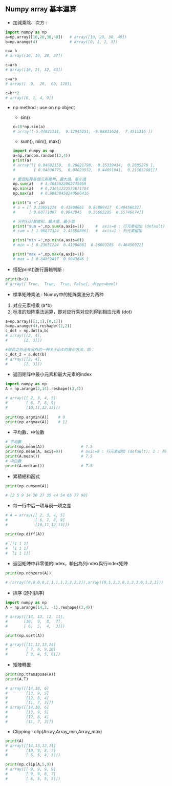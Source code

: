 ## Numpy array 基本運算

* 加減乘除、次方 :
```python
import numpy as np
a=np.array([10,20,30,40])   # array([10, 20, 30, 40])
b=np.arange(4)              # array([0, 1, 2, 3])

c=a-b  
# array([10, 19, 28, 37])

c=a+b  
# array([10, 21, 32, 43])

c=a*b  
# array([  0,  20,  60, 120])

c=b**2  
# array([0, 1, 4, 9])

```

* np method : use on np object
  * sin()
  ```python
  c=10*np.sin(a)  
  # array([-5.44021111,  9.12945251, -9.88031624,  7.4511316 ])
  ```
  * sum(), min(), max()
  ```python
  import numpy as np
  a=np.random.random((2,4))
  print(a)
  # array([[ 0.94692159,  0.20821798,  0.35339414,  0.2805278 ],
  #        [ 0.04836775,  0.04023552,  0.44091941,  0.21665268]])
  
  # 整個矩陣各個元素總和、最大值、最小值
  np.sum(a)   # 4.4043622002745959
  np.min(a)   # 0.23651223533671784
  np.max(a)   # 0.90438450240606416

  print("a =",a)
  # a = [[ 0.23651224  0.41900661  0.84869417  0.46456022]
  #      [ 0.60771087  0.9043845   0.36603285  0.55746074]]
  
  # 分列行計算總和、最大值、最小值
  print("sum =",np.sum(a,axis=1))     #  axis=0 : 行元素相加 (default) 
  # sum = [ 1.96877324  2.43558896]   #  axis=1 : 列元素相加

  print("min =",np.min(a,axis=0))
  # min = [ 0.23651224  0.41900661  0.36603285  0.46456022]

  print("max =",np.max(a,axis=1))
  # max = [ 0.84869417  0.9043845 ]
  ```


* 搭配print()進行邏輯判斷 :
```python
print(b<3)  
# array([ True,  True,  True, False], dtype=bool)
```


* 標準矩陣乘法 : Numpy中的矩阵乘法分为两种
1. 对应元素相乘 (a*b)
2. 标准的矩阵乘法运算，即对应行乘对应列得到相应元素 (dot)

```python
a=np.array([[1,1],[0,1]])
b=np.arange(4).reshape((2,2))
c_dot = np.dot(a,b)
# array([[2, 4],
#       [2, 3]])

#除此之外还有另外的一种关于dot的表示方法，即：
c_dot_2 = a.dot(b)
# array([[2, 4],
#       [2, 3]])
```

* 返回矩阵中最小元素和最大元素的index
```python
import numpy as np
A = np.arange(2,14).reshape((3,4)) 

# array([[ 2, 3, 4, 5]
#        [ 6, 7, 8, 9]
#        [10,11,12,13]])
         
print(np.argmin(A))    # 0
print(np.argmax(A))    # 11
```
* 平均數、中位數
```python
# 平均數
print(np.mean(A))                # 7.5
print(np.mean(A, axis=0))        # axis=0 : 行元素相加 (default); 1 : 列元素
print(A.mean())                  # 7.5
# 中位數
print(A.median())                # 7.5
```

* 累積總和函式
```python
print(np.cumsum(A)) 

# [2 5 9 14 20 27 35 44 54 65 77 90]
```

* 每一行中后一项与前一项之差
```python
# A = array([[ 2, 3, 4, 5]
#            [ 6, 7, 8, 9]
#            [10,11,12,13]])

print(np.diff(A)) 
   
# [[1 1 1]
#  [1 1 1]
#  [1 1 1]]
```

* 返回矩陣中非零值的index，輸出為列index與行index矩陣
```python
print(np.nonzero(A))    

# (array([0,0,0,0,1,1,1,1,2,2,2,2]),array([0,1,2,3,0,1,2,3,0,1,2,3]))
```

* 排序 (逐列排序)
```python
import numpy as np
A = np.arange(14,2, -1).reshape((3,4)) 

# array([[14, 13, 12, 11],
#       [10,  9,  8,  7],
#       [ 6,  5,  4,  3]])

print(np.sort(A))    

# array([[11,12,13,14]
#        [ 7, 8, 9,10]
#        [ 3, 4, 5, 6]])
```

* 矩陣轉置
```python
print(np.transpose(A))    
print(A.T)

# array([[14,10, 6]
#        [13, 9, 5]
#        [12, 8, 4]
#        [11, 7, 3]])
# array([[14,10, 6]
#        [13, 9, 5]
#        [12, 8, 4]
#        [11, 7, 3]])
```

* Clipping : clip(Array,Array_min,Array_max)
```python
print(A)
# array([[14,13,12,11]
#        [10, 9, 8, 7]
#        [ 6, 5, 4, 3]])

print(np.clip(A,5,9))    
# array([[ 9, 9, 9, 9]
#        [ 9, 9, 8, 7]
#        [ 6, 5, 5, 5]])
```




